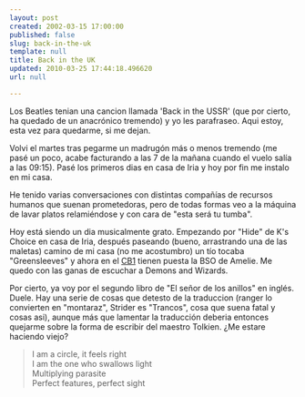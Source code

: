```yaml
---
layout: post
created: 2002-03-15 17:00:00
published: false
slug: back-in-the-uk
template: null
title: Back in the UK
updated: 2010-03-25 17:44:18.496620
url: null

---
```


Los Beatles tenian una cancion llamada 'Back in the USSR' (que por cierto, ha quedado de un anacr&oacute;nico tremendo) y yo les parafraseo. Aqui estoy, esta vez para quedarme, si me dejan.

Volvi el martes tras pegarme un madrug&oacute;n m&aacute;s o menos tremendo (me pas&eacute; un poco, acabe facturando a las 7 de la ma&ntilde;ana cuando el vuelo sal&iacute;a a las 09:15). Pas&eacute; los primeros dias en casa de Iria y hoy por fin me instalo en mi casa.

He tenido varias conversaciones con distintas compa&ntilde;&iacute;as de recursos humanos que suenan prometedoras, pero de todas formas veo a la m&aacute;quina de lavar platos relami&eacute;ndose y con cara de "esta ser&aacute; tu tumba".

Hoy est&aacute; siendo un dia musicalmente grato. Empezando por "Hide" de K's Choice en casa de Iria, despu&eacute;s paseando (bueno, arrastrando una de las maletas) camino de mi casa (no me acostumbro) un t&iacute;o tocaba "Greensleeves" y ahora en el  <a href="http://www.cb1.com">CB1</a> tienen puesta la BSO de Amelie. Me quedo con las ganas de escuchar a Demons and Wizards.

Por cierto, ya voy por el segundo libro de "El se&ntilde;or de los anillos" en
ingl&eacute;s. Duele. Hay una serie de cosas que detesto de la traduccion (ranger lo
convierten en "montaraz", Strider es "Trancos", cosa que suena fatal y cosas
asi), aunque m&aacute;s que lamentar la traducci&oacute;n deberia entonces quejarme sobre la
forma de escribir del maestro Tolkien. &iquest;Me estare haciendo viejo?

> I am a circle, it feels right  
> I am the one who swallows light  
> Multiplying parasite  
> Perfect features, perfect sight



